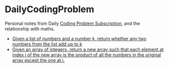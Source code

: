 # DailyCodingProblem
Personal notes from Daily [Coding Problem Subscription](https://www.dailycodingproblem.com/), and the relationship with maths.
- [Given a list of numbers and a number k, return whether any two numbers from the list add up to k](challenge-code-2019-09-16)
- [Given an array of integers, return a new array such that each element at index i of the new array is the product of all the numbers in the original array except the one at i.](challenge-code-2019-09-17)
